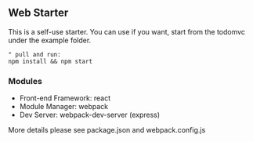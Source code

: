 ## Web Starter

This is a self-use starter. You can use if you want, start from the todomvc under the example folder.

```
" pull and run:
npm install && npm start
```

### Modules

- Front-end Framework: react
- Module Manager: webpack
- Dev Server: webpack-dev-server (express)


More details please see package.json and webpack.config.js
